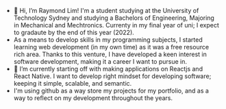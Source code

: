 - 👋 Hi, I’m Raymond Lim! I'm a student studying at the University of Technology Sydney and studying a Bachelors of Engineering, Majoring in Mechanical and Mechtronics. Currenty in my final year of uni; I expect to gradaute by the end of this year (2022). 
- As a means to develop skills in my programming subjects, I started learning web development (in my own time) as it was a free resource rich area. Thanks to this venture, I have developed a keen interest in software development, making it a career I want to pursue in.
- 🌱 I’m currently starting off with making applications on Reactjs and React Native. I want to develop right mindset for developing software; keeping it simple, scalable, and semantic. 
- I'm using github as a way store my projects for my portfolio, and as a way to reflect on my development throughout the years. 

<!---
RayLim98/RayLim98 is a ✨ special ✨ repository because its `README.md` (this file) appears on your GitHub profile.
You can click the Preview link to take a look at your changes.
--->
